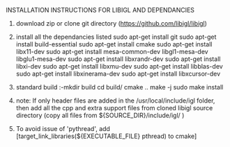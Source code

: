 INSTALLATION INSTRUCTIONS FOR LIBIGL AND DEPENDANCIES

1. download zip or clone git directory (https://github.com/libigl/libigl)

2. install all the dependancies listed 
	sudo apt-get install git
	sudo apt-get install build-essential
	sudo apt-get install cmake
	sudo apt-get install libx11-dev
	sudo apt-get install mesa-common-dev libgl1-mesa-dev libglu1-mesa-dev
	sudo apt-get install libxrandr-dev
	sudo apt-get install libxi-dev
	sudo apt-get install libxmu-dev
	sudo apt-get install libblas-dev
	sudo apt-get install libxinerama-dev
	sudo apt-get install libxcursor-dev

2. standard build :-mkdir build
					cd build/
					cmake ..
					make -j 
					sudo make install

3. note: If only header files are added in the /usr/local/include/igl folder, then add all the cpp and extra support files from cloned libigl source directory (copy all files from ${SOURCE_DIR}/include/igl/ )

4. To avoid issue of 'pythread', add [target_link_libraries(${EXECUTABLE_FILE} pthread) to cmake]

 
